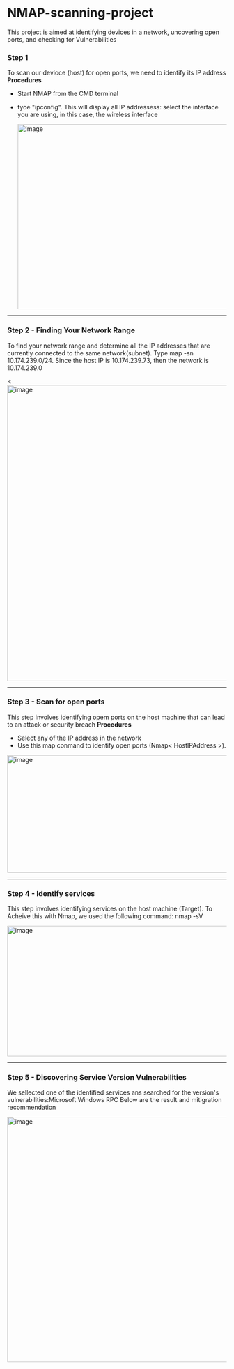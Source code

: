 # NMAP-scanning-project
This project is aimed at identifying devices in a network, uncovering open ports, and checking for  Vulnerabilities

### Step 1
To scan our devioce (host) for open ports, we need to identify its IP address
**Procedures**
* Start NMAP from the CMD terminal
* tyoe "ipconfig". This will display all IP addressess: select the interface you are using, in this case, the wireless interface

  <img width="1640" height="425" alt="image" src="https://github.com/user-attachments/assets/eda2734d-4ca8-4b8a-bb85-df6750bf698a" />
---------

### Step 2 - Finding Your Network Range
To find your network range and determine all the IP addresses that are currently connected to the same network(subnet). Type map -sn  10.174.239.0/24. Since the host IP is  10.174.239.73, then the network is 10.174.239.0

<<img width="1908" height="680" alt="image" src="https://github.com/user-attachments/assets/adcb1376-f630-4b89-92ac-98cbfd5a6344" />

-----------
### Step 3 - Scan for open ports
This step involves identifying opem ports on the host machine that can lead to an attack or security breach 
**Procedures**
* Select any of the IP address in the network
* Use this map conmand to identify open ports (Nmap< HostIPAddress >).

<img width="1813" height="270" alt="image" src="https://github.com/user-attachments/assets/e12c90e3-56af-44f4-9f37-477d29b5c9a7" />
  
--------

### Step 4 - Identify services
This step involves identifying services on the host machine (Target).
To Acheive this with Nmap, we used the following command: nmap -sV <TargetIPAddress>

<img width="1472" height="300" alt="image" src="https://github.com/user-attachments/assets/361d17f2-effa-41e3-90b6-508fb3dfeb51" />

----------

### Step 5 - Discovering Service Version Vulnerabilities 
We sellected one of the identified services ans searched for the version's vulnerabilities:Microsoft Windows RPC
Below are the result and mitigration recommendation

<img width="1058" height="563" alt="image" src="https://github.com/user-attachments/assets/76e8e640-e595-4eb7-9bb5-b93877cfa30f" />

